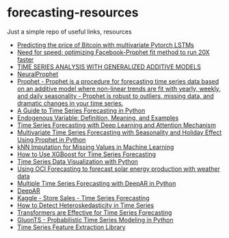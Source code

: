 # forecasting-resources
Just a simple repo of useful links, resources

 - [Predicting the price of Bitcoin with multivariate Pytorch LSTMs](https://charlieoneill.medium.com/predicting-the-price-of-bitcoin-with-multivariate-pytorch-lstms-695bc294130)
 - [Need for speed: optimizing Facebook-Prophet fit method to run 20X faster](https://towardsdatascience.com/need-for-speed-optimizing-facebook-prophet-fit-method-to-run-20x-faster-166cd258f456)
 - [TIME SERIES ANALYSIS WITH GENERALIZED ADDITIVE MODELS](https://algobeans.com/2017/04/04/laymans-tutorial-time-series-analysis/)
 - [NeuralProphet](https://neuralprophet.com/quickstart.html)
 - [Prophet - Prophet is a procedure for forecasting time series data based on an additive model where non-linear trends are fit with yearly, weekly, and daily seasonality - Prophet is robust to outliers, missing data, and dramatic changes in your time series.](https://github.com/facebook/prophet)
 - [A Guide to Time Series Forecasting in Python](https://builtin.com/data-science/time-series-forecasting-python)
 - [Endogenous Variable: Definition, Meaning, and Examples](https://www.investopedia.com/terms/e/endogenous-variable.asp)
 - [Time Series Forecasting with Deep Learning and Attention Mechanism](https://towardsdatascience.com/time-series-forecasting-with-deep-learning-and-attention-mechanism-2d001fc871fc)
 - [Multivariate Time Series Forecasting with Seasonality and Holiday Effect Using Prophet in Python](https://medium.com/grabngoinfo/multivariate-time-series-forecasting-with-seasonality-and-holiday-effect-using-prophet-in-python-d5d4150eeb57)
 - [kNN Imputation for Missing Values in Machine Learning](https://machinelearningmastery.com/knn-imputation-for-missing-values-in-machine-learning/)
 - [How to Use XGBoost for Time Series Forecasting](https://machinelearningmastery.com/xgboost-for-time-series-forecasting/)
 - [Time Series Data Visualization with Python](https://machinelearningmastery.com/time-series-data-visualization-with-python/)
 - [Using OCI Forecasting to forecast solar energy production with weather data](https://www.ateam-oracle.com/post/using-oci-forecasting-to-forecast-solar-energy-production-with-weather-data)
 - [Multiple Time Series Forecasting with DeepAR in Python](https://forecastegy.com/posts/multiple-time-series-forecasting-with-deepar-in-python/#preparing-multiple-time-series-data-for-deepar)
 - [DeepAR](https://pytorch-forecasting.readthedocs.io/en/stable/api/pytorch_forecasting.models.deepar.DeepAR.html)
 - [Kaggle - Store Sales - Time Series Forecasting](https://www.kaggle.com/competitions/store-sales-time-series-forecasting/data)
 - [How to Detect Heteroskedasticity in Time Series](https://towardsdatascience.com/how-to-detect-heteroskedasticity-in-time-series-3413a8aa8da9)
 - [Transformers are Effective for Time Series Forecasting](https://huggingface.co/blog/autoformer)
 - [GluonTS - Probabilistic Time Series Modeling in Python](https://ts.gluon.ai/stable/index.html)
 - [Time Series Feature Extraction Library](https://tsfel.readthedocs.io/en/latest/descriptions/get_started.html)
